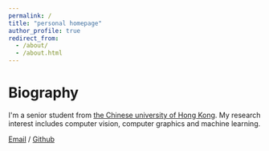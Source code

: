 ```yaml
---
permalink: /
title: "personal homepage"
author_profile: true
redirect_from: 
  - /about/
  - /about.html
---
```


Biography
======
I'm a senior student from [the Chinese university of Hong Kong]([https://eecs.pku.edu.cn/]). My research interest includes computer vision, computer graphics and machine learning.

[Email](1155173930@link.cuhk.edu.hk) / [Github](https://github.com/liujinda11) 


                        
